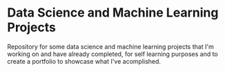 # Data Science and Machine Learning Projects
Repository for some data science and machine learning projects that I'm working on and have already completed, for self learning purposes and to create a portfolio to showcase what I've acomplished.
